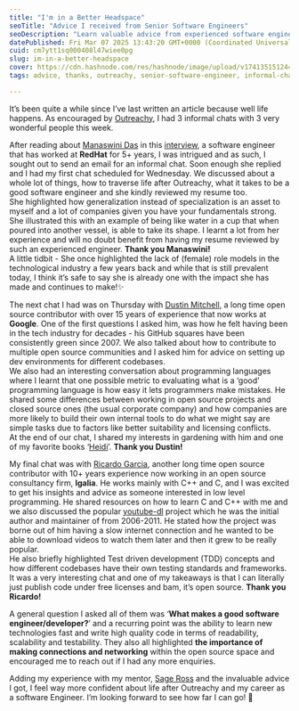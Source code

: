 ```yaml
---
title: "I'm in a Better Headspace"
seoTitle: "Advice I received from Senior Software Engineers"
seoDescription: "Learn valuable advice from experienced software engineers"
datePublished: Fri Mar 07 2025 13:43:20 GMT+0000 (Coordinated Universal Time)
cuid: cm7ytt1sq000408l47wiee0pg
slug: im-in-a-better-headspace
cover: https://cdn.hashnode.com/res/hashnode/image/upload/v1741351512447/55ddef8f-7d5b-4a30-9302-451cafe08a4d.jpeg
tags: advice, thanks, outreachy, senior-software-engineer, informal-chats, chats

---
```


It’s been quite a while since I’ve last written an article because well life happens. As encouraged by [Outreachy](https://www.outreachy.org/), I had 3 informal chats with 3 very wonderful people this week.  
  
After reading about [Manaswini Das](https://www.linkedin.com/in/manaswini-das/?originalSubdomain=in) in this [interview](https://www.linkedin.com/pulse/contributor-blog-6-engineer-luck-choice-parth-goswami/?trackingId=%2F9C8KIsL0PS2kK2kco5r2Q%3D%3D), a software engineer that has worked at **RedHat** for 5+ years, I was intrigued and as such, I sought out to send an email for an informal chat. Soon enough she replied and I had my first chat scheduled for Wednesday. We discussed about a whole lot of things, how to traverse life after Outreachy, what it takes to be a good software engineer and she kindly reviewed my resume too.  
She highlighted how generalization instead of specialization is an asset to myself and a lot of companies given you have your fundamentals strong. She illustrated this with an example of being like water in a cup that when poured into another vessel, is able to take its shape. I learnt a lot from her experience and will no doubt benefit from having my resume reviewed by such an experienced engineer. **Thank you Manaswini!**  
A little tidbit - She once highlighted the lack of (female) role models in the technological industry a few years back and while that is still prevalent today, I think it’s safe to say she is already one with the impact she has made and continues to make!✨  
  
The next chat I had was on Thursday with [Dustin Mitchell](https://www.linkedin.com/in/djmitche/), a long time open source contributor with over 15 years of experience that now works at **Google**. One of the first questions I asked him, was how he felt having been in the tech industry for decades - his GitHub squares have been consistently green since 2007. We also talked about how to contribute to multiple open source communities and I asked him for advice on setting up dev environments for different codebases.  
We also had an interesting conversation about programming languages where I learnt that one possible metric to evaluating what is a ‘good’ programming language is how easy it lets programmers make mistakes. He shared some differences between working in open source projects and closed source ones (the usual corporate company) and how companies are more likely to build their own internal tools to do what we might say are simple tasks due to factors like better suitability and licensing conflicts.  
At the end of our chat, I shared my interests in gardening with him and one of my favorite books ‘[Heidi](https://en.wikipedia.org/wiki/Heidi)’. **Thank you Dustin!**  
  
My final chat was with [Ricardo Garcia](https://www.igalia.com/team/rgarcia), another long time open source contributor with 10+ years experience now working in an open source consultancy firm, **Igalia**. He works mainly with C++ and C, and I was excited to get his insights and advice as someone interested in low level programming. He shared resources on how to learn C and C++ with me and we also discussed the popular [youtube-dl](http://ytdl-org.github.io/youtube-dl/index.html) project which he was the initial author and maintainer of from 2006-2011. He stated how the project was borne out of him having a slow internet connection and he wanted to be able to download videos to watch them later and then it grew to be really popular.  
He also briefly highlighted Test driven development (TDD) concepts and how different codebases have their own testing standards and frameworks. It was a very interesting chat and one of my takeaways is that I can literally just publish code under free licenses and bam, it’s open source. **Thank you Ricardo!**  
  
A general question I asked all of them was ‘**What makes a good software engineer/developer?**’ and a recurring point was the ability to learn new technologies fast and write high quality code in terms of readability, scalability and testability. They also all highlighted **the importance of making connections and networking** within the open source space and encouraged me to reach out if I had any more enquiries.  
  
Adding my experience with my mentor, [Sage Ross](https://wikiedu.org/blog/team-details/sage-ross/) and the invaluable advice I got, I feel way more confident about life after Outreachy and my career as a software Engineer. I’m looking forward to see how far I can go! 🚀